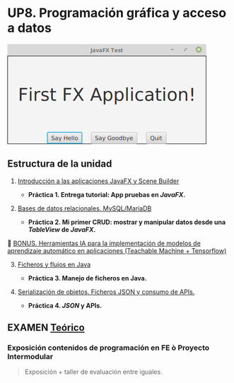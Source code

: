 # UP8. Programación gráfica y acceso a datos
![fx](fx.png)

## Estructura de la unidad
1.  [Introducción a las aplicaciones JavaFX y Scene Builder](https://pbendom3.github.io/prog-1cfgs-daw/ups/UP8/8_1_fx/index.html)

      - **Práctica 1. Entrega tutorial: App pruebas en _JavaFX_.**
   
2.  [Bases de datos relacionales. MySQL/MariaDB]()

      - **Práctica 2. Mi primer CRUD: mostrar y manipular datos desde una _TableView_ de _JavaFX_.**

🎁 [BONUS. Herramientas IA para la implementación de modelos de aprendizaje automático en aplicaciones (Teachable Machine + Tensorflow)]()

3.  [Ficheros y flujos en Java]()

      - **Práctica 3. Manejo de ficheros en Java.**
   
4.  [Serialización de objetos. Ficheros JSON y consumo de APIs.]()

      - **Práctica 4. _JSON_ y APIs.**

## EXAMEN [Teórico](EXAMEN_TEÓRICO_3aEv.pdf)

### Exposición contenidos de programación en FE ò Proyecto Intermodular

> Exposición + taller de evaluación entre iguales.
